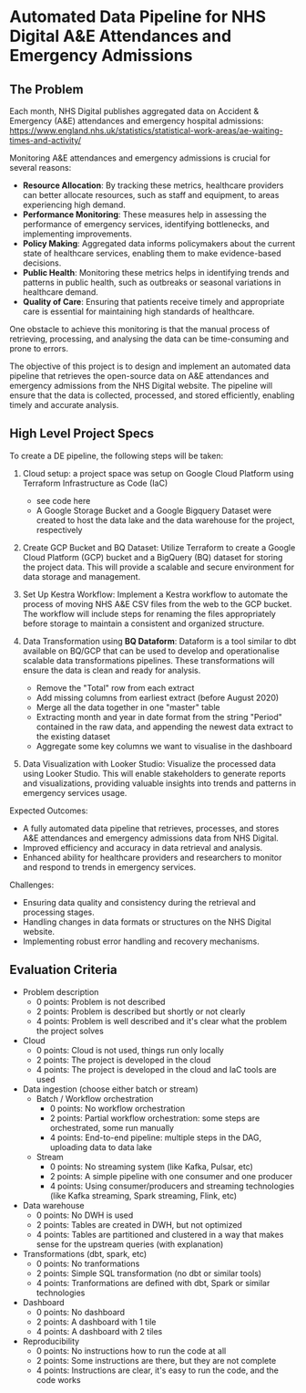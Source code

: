 # Automated Data Pipeline for NHS Digital A&E Attendances and Emergency Admissions


## The Problem
Each month, NHS Digital publishes aggregated data on Accident & Emergency (A&E) attendances and emergency hospital admissions:  https://www.england.nhs.uk/statistics/statistical-work-areas/ae-waiting-times-and-activity/

Monitoring A&E attendances and emergency admissions is crucial for several reasons:
- **Resource Allocation**: By tracking these metrics, healthcare providers can better allocate resources, such as staff and equipment, to areas experiencing high demand.
- **Performance Monitoring**: These measures help in assessing the performance of emergency services, identifying bottlenecks, and implementing improvements.
- **Policy Making**: Aggregated data informs policymakers about the current state of healthcare services, enabling them to make evidence-based decisions.
- **Public Health**: Monitoring these metrics helps in identifying trends and patterns in public health, such as outbreaks or seasonal variations in healthcare demand.
- **Quality of Care**: Ensuring that patients receive timely and appropriate care is essential for maintaining high standards of healthcare.

One obstacle to achieve this monitoring is that the manual process of retrieving, processing, and analysing the data can be time-consuming and prone to errors.

The objective of this project is to design and implement an automated data pipeline that retrieves the open-source data on A&E attendances and emergency admissions from the NHS Digital website. The pipeline will ensure that the data is collected, processed, and stored efficiently, enabling timely and accurate analysis.

## High Level Project Specs

To create a DE pipeline, the following steps will be taken:
1. Cloud setup: a project space was setup on Google Cloud Platform using Terraform Infrastructure as Code (IaC)
    - see code here
    - A Google Storage Bucket and a Google Bigquery Dataset were created to host the data lake and the data warehouse for the project, respectively


1. Create GCP Bucket and BQ Dataset: Utilize Terraform to create a Google Cloud Platform (GCP) bucket and a BigQuery (BQ) dataset for storing the project data. This will provide a scalable and secure environment for data storage and management.  
2. Set Up Kestra Workflow: Implement a Kestra workflow to automate the process of moving NHS A&E CSV files from the web to the GCP bucket. The workflow will include steps for renaming the files appropriately before storage to maintain a consistent and organized structure.  
3. Data Transformation using **BQ Dataform**: Dataform is a tool similar to dbt available on BQ/GCP that can be used to develop and operationalise scalable data transformations pipelines. These transformations will ensure the data is clean and ready for analysis.  
    - Remove the "Total" row from each extract
    - Add missing columns from earliest extract (before August 2020)
    - Merge all the data together in one "master" table
    - Extracting month and year in date format from the string "Period" contained in the raw data, and appending the newest data extract to the existing dataset
    - Aggregate some key columns we want to visualise in the dashboard

4. Data Visualization with Looker Studio: Visualize the processed data using Looker Studio. This will enable stakeholders to generate reports and visualizations, providing valuable insights into trends and patterns in emergency services usage.  


Expected Outcomes:
- A fully automated data pipeline that retrieves, processes, and stores A&E attendances and emergency admissions data from NHS Digital.
- Improved efficiency and accuracy in data retrieval and analysis.
- Enhanced ability for healthcare providers and researchers to monitor and respond to trends in emergency services.

Challenges:
- Ensuring data quality and consistency during the retrieval and processing stages.
- Handling changes in data formats or structures on the NHS Digital website.
- Implementing robust error handling and recovery mechanisms.

## Evaluation Criteria

* Problem description
    * 0 points: Problem is not described
    * 2 points: Problem is described but shortly or not clearly 
    * 4 points: Problem is well described and it's clear what the problem the project solves
* Cloud
    * 0 points: Cloud is not used, things run only locally
    * 2 points: The project is developed in the cloud
    * 4 points: The project is developed in the cloud and IaC tools are used
* Data ingestion (choose either batch or stream)
    * Batch / Workflow orchestration
        * 0 points: No workflow orchestration
        * 2 points: Partial workflow orchestration: some steps are orchestrated, some run manually
        * 4 points: End-to-end pipeline: multiple steps in the DAG, uploading data to data lake
    * Stream
        * 0 points: No streaming system (like Kafka, Pulsar, etc)
        * 2 points: A simple pipeline with one consumer and one producer
        * 4 points: Using consumer/producers and streaming technologies (like Kafka streaming, Spark streaming, Flink, etc)
* Data warehouse
    * 0 points: No DWH is used
    * 2 points: Tables are created in DWH, but not optimized
    * 4 points: Tables are partitioned and clustered in a way that makes sense for the upstream queries (with explanation)
* Transformations (dbt, spark, etc)
    * 0 points: No tranformations
    * 2 points: Simple SQL transformation (no dbt or similar tools)
    * 4 points: Tranformations are defined with dbt, Spark or similar technologies
* Dashboard
    * 0 points: No dashboard
    * 2 points: A dashboard with 1 tile
    * 4 points: A dashboard with 2 tiles
* Reproducibility
    * 0 points: No instructions how to run the code at all
    * 2 points: Some instructions are there, but they are not complete
    * 4 points: Instructions are clear, it's easy to run the code, and the code works
